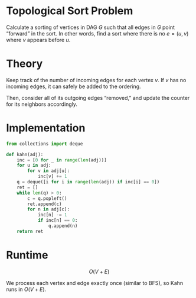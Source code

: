 ---
---
# Topological Sort Problem
Calculate a sorting of vertices in DAG $G$ such that all edges in $G$ point “forward” in the sort. In other words, find a sort where there is no $e = (u, v)$ where $v$ appears before $u$.

# Theory
Keep track of the number of incoming edges for each vertex $v$. If $v$ has no incoming edges, it can safely be added to the ordering.

Then, consider all of its outgoing edges “removed,” and update the counter for its neighbors accordingly.

# Implementation
```python
from collections import deque

def kahn(adj):
	inc = [0 for _ in range(len(adj))]
	for u in adj:
		for v in adj[u]:
			inc[v] += 1
	q = deque([i for i in range(len(adj)) if inc[i] == 0])
	ret = []
	while len(q) > 0:
		c = q.popleft()
		ret.append(c)
		for n in adj[c]:
			inc[n] -= 1
			if inc[n] == 0:
				q.append(n)
	return ret
```

# Runtime

$$
 O(V+E) 
$$


We process each vertex and edge exactly once (similar to BFS), so Kahn runs in $O(V+E)$.